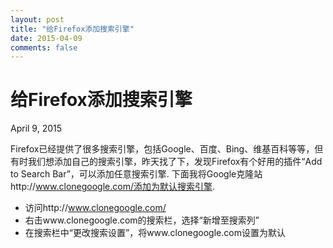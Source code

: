 ```yaml
---
layout: post
title: "给Firefox添加搜索引擎"
date: 2015-04-09
comments: false
---
```

# 给Firefox添加搜索引擎
April 9, 2015

Firefox已经提供了很多搜索引擎，包括Google、百度、Bing、维基百科等等，但有时我们想添加自己的搜索引擎，昨天找了下，发现Firefox有个好用的插件“Add to Search Bar”，可以添加任意搜索引擎. 下面我将Google克隆站http://www.clonegoogle.com/添加为默认搜索引擎.

* 访问http://www.clonegoogle.com/
* 右击www.clonegoogle.com的搜索栏，选择“新增至搜索列”
* 在搜索栏中“更改搜索设置”，将www.clonegoogle.com设置为默认